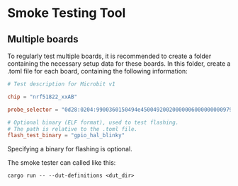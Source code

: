 # Smoke Testing Tool




## Multiple boards

To regularly test multiple boards, it is recommended to create a folder containing the necessary setup data for these boards. 
In this folder, create a .toml file for each board, containing the following information:


```toml
# Test description for Microbit v1

chip = "nrf51822_xxAB"

probe_selector = "0d28:0204:9900360150494e4500492002000000600000000097969901"

# Optional binary (ELF format), used to test flashing.
# The path is relative to the .toml file.
flash_test_binary = "gpio_hal_blinky"
```

Specifying a binary for flashing is optional.

The smoke tester can called like this:

```console
cargo run -- --dut-definitions <dut_dir>
```

